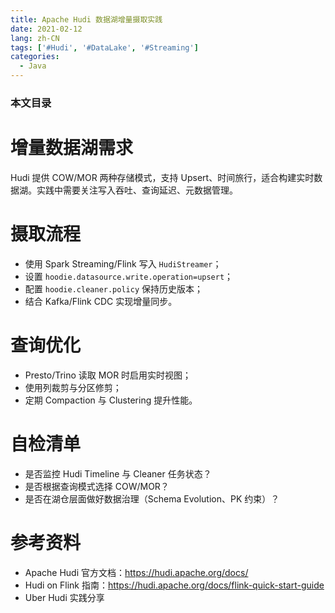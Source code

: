 ```yaml
---
title: Apache Hudi 数据湖增量摄取实践
date: 2021-02-12
lang: zh-CN
tags: ['#Hudi', '#DataLake', '#Streaming']
categories:
  - Java
---
```


### 本文目录
<!-- toc -->

# 增量数据湖需求
Hudi 提供 COW/MOR 两种存储模式，支持 Upsert、时间旅行，适合构建实时数据湖。实践中需要关注写入吞吐、查询延迟、元数据管理。

# 摄取流程
- 使用 Spark Streaming/Flink 写入 `HudiStreamer`；
- 设置 `hoodie.datasource.write.operation=upsert`；
- 配置 `hoodie.cleaner.policy` 保持历史版本；
- 结合 Kafka/Flink CDC 实现增量同步。

# 查询优化
- Presto/Trino 读取 MOR 时启用实时视图；
- 使用列裁剪与分区修剪；
- 定期 Compaction 与 Clustering 提升性能。

# 自检清单
- 是否监控 Hudi Timeline 与 Cleaner 任务状态？
- 是否根据查询模式选择 COW/MOR？
- 是否在湖仓层面做好数据治理（Schema Evolution、PK 约束）？

# 参考资料
- Apache Hudi 官方文档：https://hudi.apache.org/docs/
- Hudi on Flink 指南：https://hudi.apache.org/docs/flink-quick-start-guide
- Uber Hudi 实践分享
